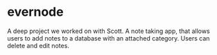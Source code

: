 # evernode


A deep project we worked on with Scott. A note taking app, that allows users to add notes to a database with an attached category. Users can delete and edit notes.
